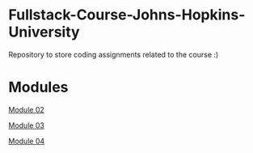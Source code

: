 # Fullstack-Course-Johns-Hopkins-University
Repository to store coding assignments related to the course :)

# Modules

[Module 02](https://rafaelspereira1.github.io/Fullstack-Course-Johns-Hopkins-University/module2-solution/index.html)

[Module 03](https://rafaelspereira1.github.io/Fullstack-Course-Johns-Hopkins-University/module3-solution/index.html)

[Module 04](https://rafaelspereira1.github.io/Fullstack-Course-Johns-Hopkins-University/module4-solution/index.html)


